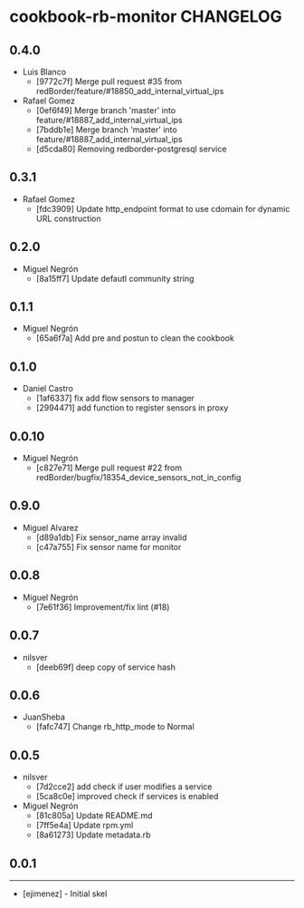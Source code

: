 cookbook-rb-monitor CHANGELOG
===============

## 0.4.0

  - Luis Blanco
    - [9772c7f] Merge pull request #35 from redBorder/feature/#18850_add_internal_virtual_ips
  - Rafael Gomez
    - [0ef6f49] Merge branch 'master' into feature/#18887_add_internal_virtual_ips
    - [7bddb1e] Merge branch 'master' into feature/#18887_add_internal_virtual_ips
    - [d5cda80] Removing redborder-postgresql service

## 0.3.1

  - Rafael Gomez
    - [fdc3909] Update http_endpoint format to use cdomain for dynamic URL construction

## 0.2.0

  - Miguel Negrón
    - [8a15ff7] Update defautl community string

## 0.1.1

  - Miguel Negrón
    - [65a6f7a] Add pre and postun to clean the cookbook

## 0.1.0

  - Daniel Castro
    - [1af6337] fix add flow sensors to manager
    - [2994471] add function to register sensors in proxy

## 0.0.10

  - Miguel Negrón
    - [c827e71] Merge pull request #22 from redBorder/bugfix/18354_device_sensors_not_in_config

## 0.9.0

  - Miguel Alvarez
    - [d89a1db] Fix sensor_name array invalid
    - [c47a755] Fix sensor name for monitor

## 0.0.8

  - Miguel Negrón
    - [7e61f36] Improvement/fix lint (#18)

## 0.0.7

  - nilsver
    - [deeb69f] deep copy of service hash

## 0.0.6

  - JuanSheba
    - [fafc747] Change rb_http_mode to Normal

## 0.0.5

  - nilsver
    - [7d2cce2] add check if user modifies a service
    - [5ca8c0e] improved check if services is enabled
  - Miguel Negrón
    - [81c805a] Update README.md
    - [7ff5e4a] Update rpm.yml
    - [8a61273] Update metadata.rb

## 0.0.1
-----
- [ejimenez] - Initial skel
